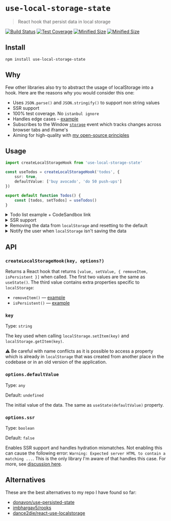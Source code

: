 # `use-local-storage-state`

> React hook that persist data in local storage

[![Build Status](https://www.travis-ci.com/astoilkov/use-local-storage-state.svg?branch=master)](https://travis-ci.org/astoilkov/use-local-storage-state)
[![Test Coverage](https://img.shields.io/codeclimate/coverage/astoilkov/use-local-storage-state)](https://codeclimate.com/github/astoilkov/use-local-storage-state/test_coverage)
[![Minified Size](https://img.shields.io/npm/dm/use-local-storage-state)](https://www.npmjs.com/package/use-local-storage-state)
[![Minified Size](https://badgen.net/bundlephobia/min/use-local-storage-state)](https://bundlephobia.com/result?p=use-local-storage-state)

## Install

```shell
npm install use-local-storage-state
```

## Why

Few other libraries also try to abstract the usage of localStorage into a hook. Here are the reasons why you would consider this one:

- Uses `JSON.parse()` and `JSON.stringify()` to support non string values
- SSR support
- 100% test coverage. No `istanbul ignore`
- Handles edge cases – [example](#is-persistent-example)
- Subscribes to the Window [`storage`](https://developer.mozilla.org/en-US/docs/Web/API/Window/storage_event) event which tracks changes across browser tabs and iframe's
- Aiming for high-quality with [my open-source principles](https://astoilkov.com/my-open-source-principles)

## Usage

```typescript
import createLocalStorageHook from 'use-local-storage-state'

const useTodos = createLocalStorageHook('todos', {
    ssr: true,
    defaultValue: ['buy avocado', 'do 50 push-ups']
})

export default function Todos() {
    const [todos, setTodos] = useTodos()
}
```

<details>
<summary>Todo list example + CodeSandbox link</summary>
<p></p>

You can experiment with the example [here](https://codesandbox.io/s/todos-example-q48ch?file=/src/App.tsx).

```tsx
import React, { useState } from 'react'
import createLocalStorateHook from 'use-local-storage-state'

const useTodos = createLocalStorateHook('todos', {
    defaultValue: ['buy avocado']
})

export default function Todos() {
    const [todos, setTodos] = useTodos()
    const [query, setQuery] = useState('')

    function onClick() {
        setQuery('')
        setTodos([...todos, query])
    }

    return (
        <>
            <input value={query} onChange={e => setQuery(e.target.value)} />
            <button onClick={onClick}>Create</button>
            {todos.map(todo => (
                <div>{todo}</div>
            ))}
        </>
    )
}

```

</details>

<details>
<summary>SSR support</summary>

```tsx
import createLocalStorageHook from 'use-local-storage-state'

const useTodos = createLocalStorageHook('todos', {
    ssr: true,
    defaultValue: ['buy avocado', 'do 50 push-ups']
})

export default function Todos() {
    const [todos, setTodos] = useTodos()
}
```

</details>

<details>
<summary id="remove-item">Removing the data from <code>localStorage</code> and resetting to the default</summary>
<p></p>

The `removeItem()` method will reset the value to its default and will remove the key from the `localStorage`. It returns to the same state as when the hook was initially created.

```tsx
import useLocalStorageState from 'use-local-storage-state'

const useTodos = createLocalStorateHook('todos', {
    defaultValue: ['buy avocado']
})

export default function Todos() {
    const [todos, setTodos, { removeItem }] = useTodos()

    function onClick() {
        removeItem()
    }
}
```

</details>

<details>
<summary id="is-persistent">Notify the user when <code>localStorage</code> isn't saving the data</summary>
<p></p>

There are a few cases when `localStorage` [isn't available](https://github.com/astoilkov/use-local-storage-state/blob/7db8872397eae8b9d2421f068283286847f326ac/index.ts#L3-L11). The `isPersistent` property tells you if the data is persisted in `localStorage` or in-memory. Useful when you want to notify the user that their data won't be persisted.

```tsx
import React, { useState } from 'react'
import useLocalStorageState from 'use-local-storage-state'

const useTodos = createLocalStorateHook('todos', {
    defaultValue: ['buy avocado']
})

export default function Todos() {
    const [todos, setTodos, { isPersistent }] = useTodos()

    return (
        <>
            {todos.map(todo => (<div>{todo}</div>))}
            {!isPersistent && <span>Changes aren't currently persisted.</span>}
        </>
    )
}

```

</details>

## API

### `createLocalStorageHook(key, options?)`

Returns a React hook that returns `[value, setValue, { removeItem, isPersistent }]` when called. The first two values are the same as `useState()`. The third value contains extra properties specific to `localStorage`:
- `removeItem()` — [example](#remove-item)
- `isPersistent()` — [example](#is-persistent)

### `key`

Type: `string`

The key used when calling `localStorage.setItem(key)` and `localStorage.getItem(key)`.

⚠️ Be careful with name conflicts as it is possible to access a property which is already in `localStorage` that was created from another place in the codebase or in an old version of the application.

### `options.defaultValue`

Type: `any`

Default: `undefined`

The initial value of the data. The same as `useState(defaultValue)` property.

### `options.ssr`

Type: `boolean`

Default: `false`

Enables SSR support and handles hydration mismatches. Not enabling this can cause the following error: `Warning: Expected server HTML to contain a matching ...`. This is the only library I'm aware of that handles this case. For more, see [discussion here](https://github.com/astoilkov/use-local-storage-state/issues/23).

## Alternatives

These are the best alternatives to my repo I have found so far:
- [donavon/use-persisted-state](https://github.com/donavon/use-persisted-state)
- [imbhargav5/rooks](https://github.com/imbhargav5/rooks/blob/master/packages/localstorage-state/README.md)
- [dance2die/react-use-localstorage](https://github.com/dance2die/react-use-localstorage)
